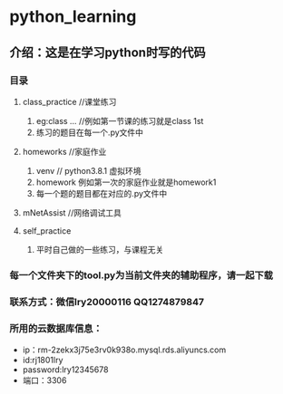 # python_learning

## 介绍：这是在学习python时写的代码

### 目录

1. class_practice           //课堂练习
    1. eg:class …           //例如第一节课的练习就是class 1st
    2. 练习的题目在每一个.py文件中

2. homeworks                //家庭作业
    1. venv                 // python3.8.1 虚拟环境
    2. homework             例如第一次的家庭作业就是homework1
    3. 每一个题的题目都在对应的.py文件中
3. mNetAssist               //网络调试工具
4. self_practice
    1. 平时自己做的一些练习，与课程无关

### 每一个文件夹下的tool.py为当前文件夹的辅助程序，请一起下载

### 联系方式：微信lry20000116 QQ1274879847

### 所用的云数据库信息：
* ip：rm-2zekx3j75e3rv0k938o.mysql.rds.aliyuncs.com
* id:rj1801lry
* password:lry12345678
* 端口：3306

